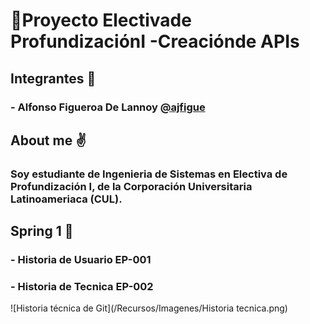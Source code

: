 # 🔧Proyecto Electivade ProfundizaciónI -Creaciónde APIs
## **Integrantes 👥**
### -  Alfonso Figueroa De Lannoy **[@ajfigue](https://github.com/ajfigue "@ajfigue")**
## **About me ✌️**
### Soy estudiante de Ingenieria de Sistemas en Electiva de Profundización I, de la Corporación Universitaria Latinoameriaca (CUL).
## **Spring 1 🔁**
### - Historia de Usuario EP-001	
### - Historia de Tecnica EP-002
![Historia técnica de Git](/Recursos/Imagenes/Historia tecnica.png)
